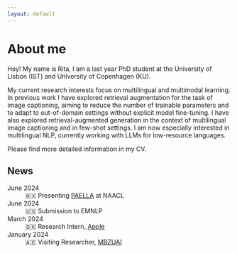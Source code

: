 ```yaml
---
layout: default
---
```


# About me

Hey! My name is Rita, I am a last year PhD student at the University of Lisbon (IST) and University of Copenhagen (KU).

My current research interests focus on multilingual and multimodal learning. In previous work I have explored retrieval augmentation for the task of image captioning, aiming to reduce the number of trainable parameters and to adapt to out-of-domain settings without explicit model fine-tuning. I have also explored retrieval-augmented generation in the context of multilingual image captioning and in few-shot settings. I am now especially interested in multilingual NLP, currently working with LLMs for low-resource languages. 


Please find more detailed information in my CV.




## News

<dl>
<dt>June 2024</dt>
<dd> 🇲🇽 Presenting <a href="./another-page.html">PAELLA</a> at NAACL </dd>
<dt>June 2024</dt>
<dd> 🇺🇸 Submission to EMNLP </dd>
<dt>March 2024</dt>
<dd> 🇩🇰 Research Intern, <a href="./another-page.html">Apple</a> </dd>
<dt>January 2024</dt>
<dd> 🇦🇪 Visiting Researcher, <a href="./another-page.html">MBZUAI</a> </dd>
</dl>
